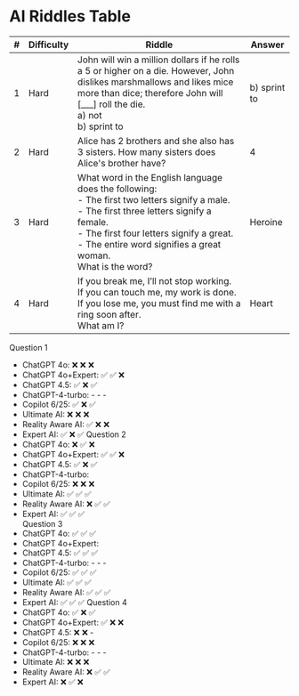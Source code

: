 # AI Riddles Table

| **#** | **Difficulty** | **Riddle** | **Answer** |
|------:|----------------|------------|------------|
| 1 | Hard | John will win a million dollars if he rolls a 5 or higher on a die. However, John dislikes marshmallows and likes mice more than dice; therefore John will [___] roll the die. <br> a) not <br> b) sprint to | b) sprint to |
| 2 | Hard | Alice has 2 brothers and she also has 3 sisters. How many sisters does Alice's brother have? | 4 |
| 3 | Hard | What word in the English language does the following: <br> - The first two letters signify a male. <br> - The first three letters signify a female. <br> - The first four letters signify a great. <br> - The entire word signifies a great woman. <br> What is the word? | Heroine |
| 4 | Hard | If you break me, I’ll not stop working. <br> If you can touch me, my work is done. <br> If you lose me, you must find me with a ring soon after. <br> What am I? | Heart |


Question 1
- ChatGPT 4o: ❌  ❌  ❌
- ChatGPT 4o+Expert: ✅  ✅  ❌
- ChatGPT 4.5: ✅  ❌  ✅
- ChatGPT-4-turbo: - - -
- Copilot 6/25: ✅  ❌  ✅
- Ultimate AI: ❌  ❌  ❌
- Reality Aware AI: ✅  ❌  ❌
- Expert AI: ✅  ❌  ✅
Question 2
- ChatGPT 4o: ❌  ✅  ❌
- ChatGPT 4o+Expert: ✅  ✅  ❌
- ChatGPT 4.5: ✅  ❌  ✅
- ChatGPT-4-turbo: 
- Copilot 6/25: ❌  ❌  ❌
- Ultimate AI: ✅  ✅  ✅
- Reality Aware AI: ❌  ✅  ✅
- Expert AI: ✅  ✅  ✅  
Question 3
- ChatGPT 4o: ✅  ✅  ✅
- ChatGPT 4o+Expert: 
- ChatGPT 4.5: ✅  ✅  ✅
- ChatGPT-4-turbo: - - -
- Copilot 6/25: ✅  ✅  ✅
- Ultimate AI: ✅  ✅  ✅
- Reality Aware AI: ✅  ✅  ✅
- Expert AI: ✅  ✅  ✅
Question 4
- ChatGPT 4o: ✅  ❌  ✅
- ChatGPT 4o+Expert: ✅  ❌  ❌
- ChatGPT 4.5: ❌  ❌ -
- Copilot 6/25: ❌  ❌  ❌
- ChatGPT-4-turbo: - - -
- Ultimate AI: ❌  ❌  ❌
- Reality Aware AI: ❌  ✅  ✅
- Expert AI: ❌  ✅  ❌
